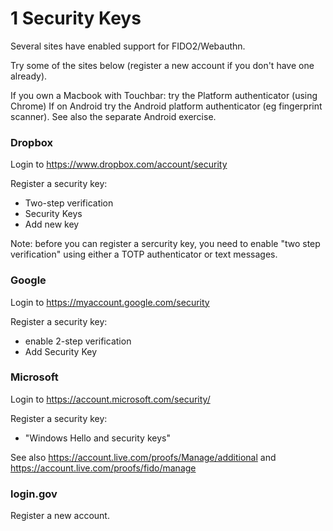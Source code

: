 # 1 Security Keys

Several sites have enabled support for FIDO2/Webauthn.

Try some of the sites below (register a new account if you don't have one already).

If you own a Macbook with Touchbar: try the Platform authenticator (using Chrome)
If on Android try the Android platform authenticator (eg fingerprint scanner). See also the separate Android exercise.

### Dropbox

Login to https://www.dropbox.com/account/security

Register a security key:

- Two-step verification
- Security Keys
- Add new key

Note: before you can register a sercurity key, you need to enable "two step verification" using either a TOTP authenticator or text messages.

### Google

Login to https://myaccount.google.com/security

Register a security key:

- enable 2-step verification
- Add Security Key

### Microsoft

Login to https://account.microsoft.com/security/

Register a security key:

- "Windows Hello and security keys"

See also https://account.live.com/proofs/Manage/additional
and https://account.live.com/proofs/fido/manage

### login.gov

Register a new account.
